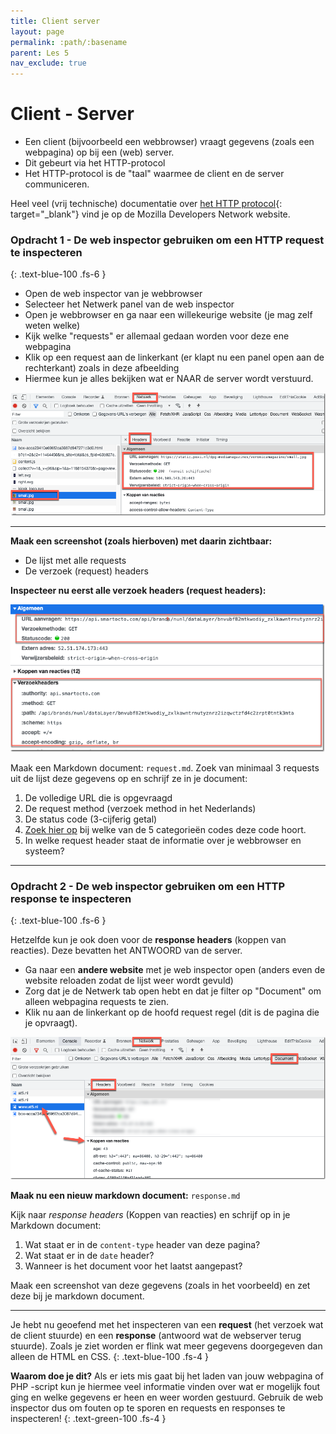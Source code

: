 ```yaml
---
title: Client server
layout: page 
permalink: :path/:basename 
parent: Les 5 
nav_exclude: true
---
```


# Client - Server

- Een client (bijvoorbeeld een webbrowser) vraagt gegevens (zoals een webpagina) op bij een (web) server.
- Dit gebeurt via het HTTP-protocol
- Het HTTP-protocol is de "taal" waarmee de client en de server communiceren.

Heel veel (vrij technische) documentatie over [het HTTP protocol](https://developer.mozilla.org/en-US/docs/Web/HTTP){: target="_blank"} vind je op de Mozilla Developers Network website.


### Opdracht 1 - De web inspector gebruiken om een HTTP request te inspecteren 
{: .text-blue-100 .fs-6 }

- Open de web inspector van je webbrowser
- Selecteer het Netwerk panel van de web inspector
- Open je webbrowser en ga naar een willekeurige website (je mag zelf weten welke)
- Kijk welke "requests" er allemaal gedaan worden voor deze ene webpagina
- Klik op een request aan de linkerkant (er klapt nu een panel open aan de rechterkant) zoals in deze afbeelding
- Hiermee kun je alles bekijken wat er NAAR de server wordt verstuurd.

![Web inspector](images/web-inspector.png)

---

**Maak een screenshot (zoals hierboven) met daarin zichtbaar:**

- De lijst met alle requests
- De verzoek (request) headers

**Inspecteer nu eerst alle **verzoek headers** (request headers):**

![Request headers](images/request-headers.png)

Maak een Markdown document: `request.md`. Zoek van minimaal 3 requests uit de lijst deze gegevens op en schrijf ze in je document:

1. De volledige URL die is opgevraagd
2. De request method (verzoek method in het Nederlands)
3. De status code (3-cijferig getal) 
4. [Zoek hier op](https://developer.mozilla.org/en-US/docs/Web/HTTP/Status) bij welke van de 5 categorieën codes deze code hoort.
5. In welke request header staat de informatie over je webbrowser en systeem?

---

### Opdracht 2 - De web inspector gebruiken om een HTTP response te inspecteren
{: .text-blue-100 .fs-6 }

Hetzelfde kun je ook doen voor de **response headers** (koppen van reacties). Deze bevatten het ANTWOORD van de server.

- Ga naar een **andere website** met je web inspector open (anders even de website reloaden zodat de lijst weer wordt gevuld)
- Zorg dat je de Netwerk tab open hebt en dat je filter op "Document" om alleen webpagina requests te zien.
- Klik nu aan de linkerkant op de hoofd request regel (dit is de pagina die je opvraagt).

![Response headers](images/response-headers.png)
 
**Maak nu een nieuw markdown document:** `response.md`

Kijk naar *response headers* (Koppen van reacties) en schrijf op in je Markdown document:

1. Wat staat er in de `content-type` header van deze pagina?
2. Wat staat er in de `date` header?
3. Wanneer is het document voor het laatst aangepast?

Maak een screenshot van deze gegevens (zoals in het voorbeeld) en zet deze bij je markdown document.

---

Je hebt nu geoefend met het inspecteren van een **request** (het verzoek wat de client stuurde) en een **response** (antwoord wat de  webserver terug stuurde). Zoals je ziet worden er flink wat meer gegevens doorgegeven dan alleen de HTML en CSS.
{: .text-blue-100 .fs-4 }

**Waarom doe je dit?** Als er iets mis gaat bij het laden van jouw webpagina of PHP -script kun je hiermee veel informatie vinden over wat er mogelijk fout ging en welke gegevens er heen en weer worden gestuurd. Gebruik de web inspector dus om fouten op te sporen en requests en responses te inspecteren!
{: .text-green-100 .fs-4 }
